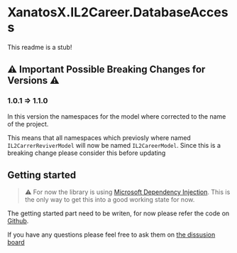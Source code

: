 # XanatosX.IL2Career.DatabaseAccess

This readme is a stub!

## :warning: Important Possible Breaking Changes for Versions :warning:

### 1.0.1 => 1.1.0

In this version the namespaces for the model where corrected to the name of the project.

This means that all namespaces which previosly where named `IL2CarrerReviverModel` will now be named `IL2CareerModel`. 
Since this is a breaking change please consider this before updating

## Getting started

> :warning: For now the library is using [Microsoft Dependency Injection](https://www.nuget.org/packages/Microsoft.Extensions.DependencyInjection).
> This is the only way to get this into a good working state for now.

The getting started part need to be writen,
for now please refer the code on [Github](https://github.com/XanatosX/IL2CarrerReviver/tree/master/src/IL2CareerToolset).

If you have any questions please feel free to ask them on [the dissusion board](https://github.com/XanatosX/IL2CarrerReviver/discussions/26)